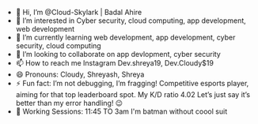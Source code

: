 - 👋 Hi, I’m @Cloud-Skylark | Badal Ahire 
- 👀 I’m interested in Cyber security, cloud computing, app development, web development  
- 🌱 I’m currently learning web development, app development, cyber security, cloud computing
- 💞️ I’m looking to collaborate on app devlopment, cyber security 
- 📫 How to reach me Instagram Dev.shreya19, Dev.Cloudy$19
- 😄 Pronouns: Cloudy, Shreyash, Shreya
- ⚡ Fun fact: I’m not debugging, I’m fragging! Competitive esports player, aiming for that top leaderboard spot.
                My K/D ratio 4.02 Let’s just say it’s better than my error handling! 😉
- 🌃 Working Sessions: 11:45 TO 3am I'm batman without coool suit
  





<!---
Cloud-Skylark/Cloud-Skylark is a ✨ special ✨ repository because its `README.md` (this file) appears on your GitHub profile.
You can click the Preview link to take a look at your changes.
--->
